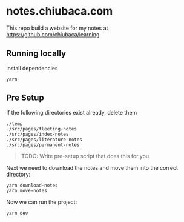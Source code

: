 # notes.chiubaca.com

This repo build a website for my notes at https://github.com/chiubaca/learning

## Running locally

install dependencies

```
yarn
```

## Pre Setup

If the following directories exist already, delete them
```
./temp
./src/pages/fleeting-notes
./src/pages/index-notes
./src/pages/literature-notes
./src/pages/permanent-notes
```

> TODO: Write pre-setup script that does this for you


Next we need to download the notes and move them into the correct directory:

```
yarn download-notes
yarn move-notes
```

Now we can run the project:

```
yarn dev
```

